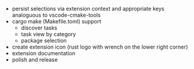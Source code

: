 * persist selections via extension context and appropriate keys analoguous to vscode-cmake-tools
* cargo make (Makefile.toml) support
    * discover tasks
    * task view by category
    * package selection
* create extension icon (rust logo with wrench on the lower right corner)
* extension documentation
* polish and release